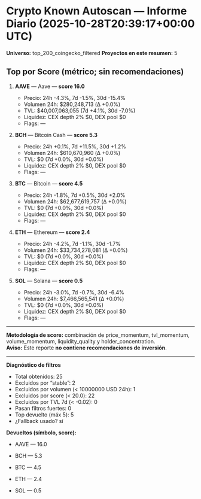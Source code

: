 # Crypto Known Autoscan — Informe Diario (2025-10-28T20:39:17+00:00 UTC)

**Universo:** top_200_coingecko_filtered
**Proyectos en este resumen:** 5

## Top por Score (métrico; sin recomendaciones)

1. **AAVE** — Aave — **score 16.0**
   - Precio: 24h -4.3%, 7d -1.5%, 30d -15.4%
   - Volumen 24h: $280,248,713 (Δ +0.0%)
   - TVL: $40,007,063,055 (7d +4.1%, 30d -7.0%)
   - Liquidez: CEX depth 2% $0, DEX pool $0
   - Flags: —

2. **BCH** — Bitcoin Cash — **score 5.3**
   - Precio: 24h +0.1%, 7d +11.5%, 30d +1.2%
   - Volumen 24h: $610,670,960 (Δ +0.0%)
   - TVL: $0 (7d +0.0%, 30d +0.0%)
   - Liquidez: CEX depth 2% $0, DEX pool $0
   - Flags: —

3. **BTC** — Bitcoin — **score 4.5**
   - Precio: 24h -1.8%, 7d +0.5%, 30d +2.0%
   - Volumen 24h: $62,677,619,757 (Δ +0.0%)
   - TVL: $0 (7d +0.0%, 30d +0.0%)
   - Liquidez: CEX depth 2% $0, DEX pool $0
   - Flags: —

4. **ETH** — Ethereum — **score 2.4**
   - Precio: 24h -4.2%, 7d -1.1%, 30d -1.7%
   - Volumen 24h: $33,734,278,081 (Δ +0.0%)
   - TVL: $0 (7d +0.0%, 30d +0.0%)
   - Liquidez: CEX depth 2% $0, DEX pool $0
   - Flags: —

5. **SOL** — Solana — **score 0.5**
   - Precio: 24h -3.0%, 7d -0.7%, 30d -6.4%
   - Volumen 24h: $7,466,565,541 (Δ +0.0%)
   - TVL: $0 (7d +0.0%, 30d +0.0%)
   - Liquidez: CEX depth 2% $0, DEX pool $0
   - Flags: —


---

**Metodología de score:** combinación de price_momentum, tvl_momentum, volume_momentum, liquidity_quality y holder_concentration.  
**Aviso:** Este reporte **no contiene recomendaciones de inversión**.


---
**Diagnóstico de filtros**

- Total obtenidos: 25
- Excluidos por “stable”: 2
- Excluidos por volumen (< 10000000 USD 24h): 1
- Excluidos por score (< 20.0): 22
- Excluidos por TVL 7d (< -0.02): 0
- Pasan filtros fuertes: 0
- Top devuelto (máx 5): 5
- ¿Fallback usado? sí


**Devueltos (símbolo, score):**

- AAVE — 16.0

- BCH — 5.3

- BTC — 4.5

- ETH — 2.4

- SOL — 0.5


